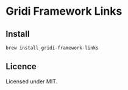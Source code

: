 # Gridi Framework Links

## Install
`brew install gridi-framework-links`

## Licence

Licensed under MIT.
